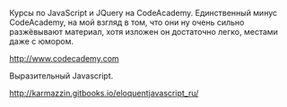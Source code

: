 Курсы по JavaScript и JQuery на CodeAcademy. Единственный минус CodeAcademy, на мой взгляд в том, что они ну очень сильно разжёвывают материал, хотя изложен он достаточно легко, местами даже с юмором.

http://www.codecademy.com

Выразительный Javascript.

http://karmazzin.gitbooks.io/eloquentjavascript_ru/
